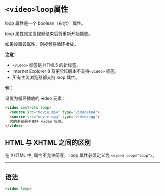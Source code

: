 # `<video>loop属性`

loop 属性是一个 boolean（布尔） 属性。

loop 属性规定当视频结束后将重新开始播放。

如果设置该属性，则视频将循环播放。

**注意**：

- `<video>` 标签是 HTML5 的新标签。
- Internet Explorer 8 及更早IE版本不支持`<video>` 标签。
- 所有主流浏览器都支持 loop 属性。

**例**：

设置为循环播放的 video 元素：

```html
<video controls loop>
  <source src="movie.mp4" type="video/mp4">
  <source src="movie.ogg" type="video/ogg">
  您的浏览器不支持 video 标签。
</video>
```

## HTML 与 XHTML 之间的区别

在 XHTML 中, 属性不允许简写， loop 属性必须定义为 `<video loop="loop">`。

------

## 语法

```html
<video loop>
```
